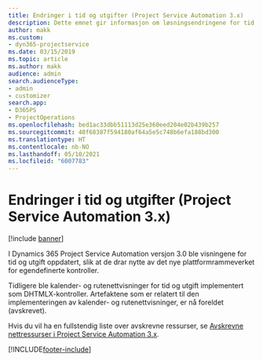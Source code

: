 ```yaml
---
title: Endringer i tid og utgifter (Project Service Automation 3.x)
description: Dette emnet gir informasjon om løsningsendringene for tid og utgifter.
author: makk
ms.custom:
- dyn365-projectservice
ms.date: 03/15/2019
ms.topic: article
ms.author: makk
audience: admin
search.audienceType:
- admin
- customizer
search.app:
- D365PS
- ProjectOperations
ms.openlocfilehash: bed1ac33dbb51113d25e360eed204e02b439b257
ms.sourcegitcommit: 40f68387f594180af64a5e5c748b6efa188bd300
ms.translationtype: HT
ms.contentlocale: nb-NO
ms.lasthandoff: 05/10/2021
ms.locfileid: "6007783"
---
```

# <a name="time-and-expense-changes-project-service-automation-3x"></a>Endringer i tid og utgifter (Project Service Automation 3.x)

[!include [banner](../../includes/psa-now-project-operations.md)]

I Dynamics 365 Project Service Automation versjon 3.0 ble visningene for tid og utgift oppdatert, slik at de drar nytte av det nye plattformrammeverket for egendefinerte kontroller.

Tidligere ble kalender- og rutenettvisninger for tid og utgift implementert som DHTMLX-kontroller. Artefaktene som er relatert til den implementeringen av kalender- og rutenettvisninger, er nå foreldet (avskrevet).

Hvis du vil ha en fullstendig liste over avskrevne ressurser, se [Avskrevne nettressurser i Project Service Automation 3.x](web-resources-deprecated-v3.x.md).


[!INCLUDE[footer-include](../../includes/footer-banner.md)]